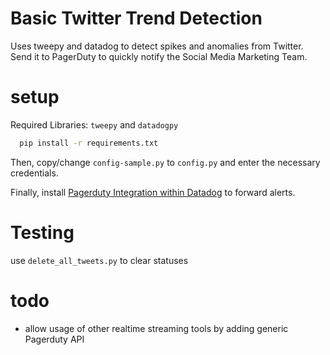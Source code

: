 # Basic Twitter Trend Detection
Uses tweepy and datadog to detect spikes and anomalies from Twitter. Send it to PagerDuty to quickly notify the Social Media Marketing Team.

# setup
Required Libraries: `tweepy` and `datadogpy`

```bash
  pip install -r requirements.txt
```
Then, copy/change `config-sample.py` to `config.py` and enter the necessary credentials.

Finally, install [Pagerduty Integration within Datadog](https://www.pagerduty.com/docs/guides/datadog-integration-guide/) to forward alerts.

# Testing
use `delete_all_tweets.py` to clear statuses

# todo
- allow usage of other realtime streaming tools by adding generic Pagerduty API